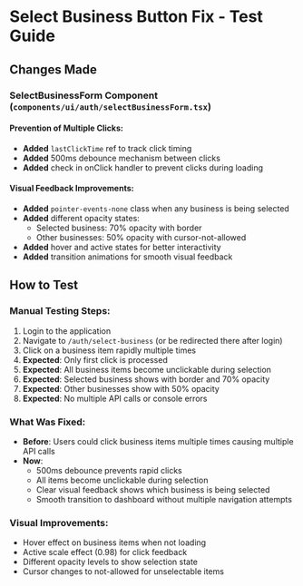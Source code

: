 # Select Business Button Fix - Test Guide

## Changes Made

### SelectBusinessForm Component (`components/ui/auth/selectBusinessForm.tsx`)

#### Prevention of Multiple Clicks:
- **Added** `lastClickTime` ref to track click timing
- **Added** 500ms debounce mechanism between clicks
- **Added** check in onClick handler to prevent clicks during loading

#### Visual Feedback Improvements:
- **Added** `pointer-events-none` class when any business is being selected
- **Added** different opacity states:
  - Selected business: 70% opacity with border
  - Other businesses: 50% opacity with cursor-not-allowed
- **Added** hover and active states for better interactivity
- **Added** transition animations for smooth visual feedback

## How to Test

### Manual Testing Steps:
1. Login to the application
2. Navigate to `/auth/select-business` (or be redirected there after login)
3. Click on a business item rapidly multiple times
4. **Expected**: Only first click is processed
5. **Expected**: All business items become unclickable during selection
6. **Expected**: Selected business shows with border and 70% opacity
7. **Expected**: Other businesses show with 50% opacity
8. **Expected**: No multiple API calls or console errors

### What Was Fixed:
- **Before**: Users could click business items multiple times causing multiple API calls
- **Now**:
  - 500ms debounce prevents rapid clicks
  - All items become unclickable during selection
  - Clear visual feedback shows which business is being selected
  - Smooth transition to dashboard without multiple navigation attempts

### Visual Improvements:
- Hover effect on business items when not loading
- Active scale effect (0.98) for click feedback
- Different opacity levels to show selection state
- Cursor changes to not-allowed for unselectable items
